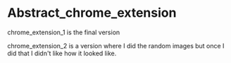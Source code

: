 # Abstract_chrome_extension

chrome_extension_1 is the final version

chrome_extension_2 is a version where I did the random images but once I did that I didn't like how it looked like. 
